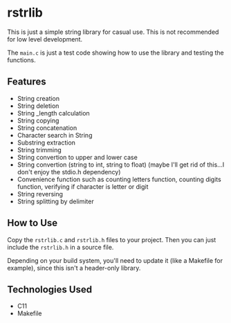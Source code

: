 # rstrlib

This is just a simple string library for casual use. This is not recommended for low level development. 

The <code>main.c</code> is just a test code showing how to use the library and testing the functions.

## Features

- String creation
- String deletion
- String _length calculation
- String copying
- String concatenation
- Character search in String
- Substring extraction
- String trimming
- String convertion to upper and lower case
- String convertion (string to int, string to float) (maybe I'll get rid of this...I don't enjoy the stdio.h dependency)
- Convenience function such as counting letters function, counting digits function, verifying if character is letter or digit
- String reversing
- String splitting by delimiter
  
## How to Use

Copy the <code>rstrlib.c</code> and <code>rstrlib.h</code> files to your project. Then you can just include the <code>rstrlib.h</code> in a source file.

Depending on your build system, you'll need to update it (like a Makefile for example), since this isn't a header-only library.

## Technologies Used

- C11
- Makefile
